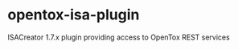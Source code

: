 opentox-isa-plugin
==================

ISACreator 1.7.x plugin providing access to OpenTox REST services
